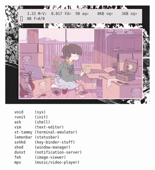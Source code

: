 ![img](untitled.png)

        void     (sys)
        runit    (init)
        ash      (shell)
        vim      (text-editor)
        st-tammy (terminal-emulator)
        lemonbar (statusbar)
        sxhkd    (key-binder-stuff)
        shod     (window-manager)
        dunst    (notification-server)
        feh      (image-viewer)
        mpv      (music/video-player)
